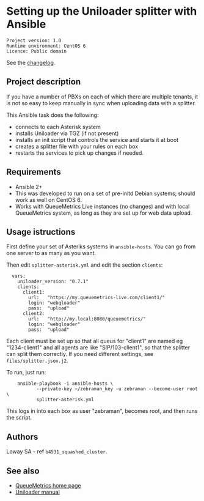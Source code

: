 Setting up the Uniloader splitter with Ansible
==============================================

```
Project version: 1.0 
Runtime environment: CentOS 6 
Licence: Public domain
```
See the [changelog](CHANGELOG.md).

Project description
-------------------

If you have a number of PBXs on each of which there are multiple tenants, it is
not so easy to keep manually in sync when uploading data with a splitter.

This Ansible task does the following:

- connects to each Asterisk system
- installs Uniloader via TGZ (if not present)
- installs an init script that controls the service and starts it at boot
- creates a splitter file with your rules on each box
- restarts the services to pick up changes if needed.


Requirements
------------

* Ansible 2+
* This was developed to run on a set of pre-initd Debian systems; should work as well on CentOS 6.
* Works with QueueMetrics Live instances (no changes) and with local QueueMetrics system, as long as they are 
  set up for web data upload.

Usage istructions
-----------------

First define your set of Asteriks systems in `ansible-hosts`. You can go from one server to as many as you want.

Then edit `splitter-asterisk.yml` and edit the section `clients`:


	  vars:
	    uniloader_version: "0.7.1"
	    clients:
	      client1:
	        url:   "https://my.queuemetrics-live.com/client1/"
	        login: "webqloader"
	        pass:  "upload"  
	      client2:
	        url:   "http://my.local:8080/queuemetrics/"
	        login: "webqloader"
	        pass:  "upload"

Each client must be set up so that all queus for "client1" are named eg "1234-client1"  and all agents are like "SIP/103-client1", so that the splitter can split them  correctly. If you need different settings, see `files/splitter.json.j2`.

To run, just run:

		ansible-playbook -i ansible-hosts \
		       --private-key ~/zebraman_key -u zebraman --become-user root \
		       splitter-asterisk.yml


This logs in into each box as user "zebraman", becomes root, and then runs the script.

Authors
-------

Loway SA - ref `b4531_squashed_cluster`.


See also
--------

* [QueueMetrics home page](http://queuemetrics.com)
* [Uniloader manual](https://manuals.loway.ch/Uniloader-chunked/)
